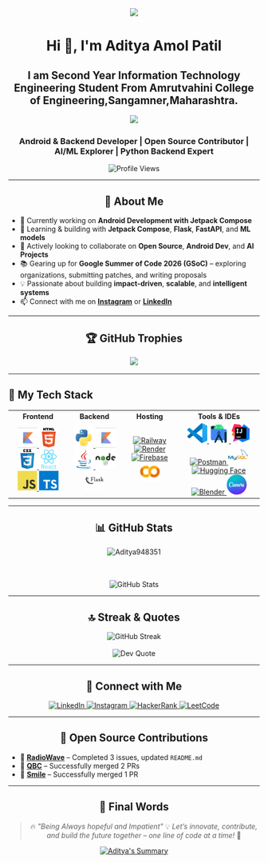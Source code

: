 <div id="header" align="center">
  <img src="https://media1.giphy.com/media/v1.Y2lkPTc5MGI3NjExMWpycXRndTM3c214ZzllY2ducHBnMHE0d2VhcXQ0N3Zqc25rbHFhcyZlcD12MV9pbnRlcm5hbF9naWZfYnlfaWQmY3Q9Zw/bGgsc5mWoryfgKBx1u/giphy.gif" width="100"/>
  
<h1 align="center">Hi 👋, I'm Aditya Amol Patil</h1>
<h2 align="center">I am Second Year Information Technology Engineering Student From Amrutvahini College of Engineering,Sangamner,Maharashtra.</h2>
<div align="center">
  <img src="https://profile-counter.glitch.me/Aditya948351/count.svg?"  />
</div>
<h3 align="center">Android & Backend Developer | Open Source Contributor | AI/ML Explorer | Python Backend Expert</h3>

<p align="center">
  <img src="https://komarev.com/ghpvc/?username=Aditya948351&label=Profile%20views&color=0e75b6&style=flat" alt="Profile Views" />
</p>

---

<h2>🚀 About Me</h2>
<ul align="left">    
  <li>🔭 Currently working on <strong>Android Development with Jetpack Compose</strong></li>
  <li>🌱 Learning & building with <strong>Jetpack Compose</strong>, <strong>Flask</strong>, <strong>FastAPI</strong>, and <strong>ML models</strong></li>
  <li>👯 Actively looking to collaborate on <strong>Open Source</strong>, <strong>Android Dev</strong>, and <strong>AI Projects</strong></li>
  <li>📚 Gearing up for <strong>Google Summer of Code 2026 (GSoC)</strong> – exploring organizations, submitting patches, and writing proposals</li>
  <li>💡 Passionate about building <strong>impact-driven</strong>, <strong>scalable</strong>, and <strong>intelligent systems</strong></li>
  <li>📫 Connect with me on <a href="https://www.instagram.com/aditya516227?igsh=MXQ4MjJ6NnR6Z241Ng==" target="_blank"><strong>Instagram</strong></a> or <a href="https://linkedin.com/in/aditya-patil-a7743a292" target="_blank"><strong>LinkedIn</strong></a></li>
</ul>


---

## 🏆 GitHub Trophies

<p align="center">
  <img src="https://github-profile-trophy.vercel.app/?username=Aditya948351&theme=radical&no-frame=false&no-bg=false&rank=SSS,SS,S,AAA,AA,A,B&column=5"/>
</p>


---

<h2 align="left">🚀 My Tech Stack</h2>
<table>
  <tr>
    <th align="center">Frontend</th>
    <th align="center">Backend</th>
    <th align="center">Hosting</th>
    <th align="center">Tools & IDEs</th>
  </tr>
  <tr>
    <!-- Frontend -->
    <td align="center">
      <a href="https://developer.android.com/courses/" target="_blank">
        <img src="https://github.com/Aditya948351/Hosting/blob/main/Icons/isl/images.jpg?raw=true" alt="Flask" width="40" height="40"/>
      </a>
      <a href="https://www.w3.org/html/" target="_blank">
        <img src="https://raw.githubusercontent.com/devicons/devicon/master/icons/html5/html5-original-wordmark.svg" alt="HTML5" width="40" height="40"/>
      </a>
      <a href="https://www.w3schools.com/css/" target="_blank">
        <img src="https://raw.githubusercontent.com/devicons/devicon/master/icons/css3/css3-original-wordmark.svg" alt="CSS3" width="40" height="40"/>
      </a>
      <a href="https://reactjs.org/" target="_blank">
        <img src="https://raw.githubusercontent.com/devicons/devicon/master/icons/react/react-original-wordmark.svg" alt="React" width="40" height="40"/>
      </a>
      <a href="https://developer.mozilla.org/en-US/docs/Web/JavaScript" target="_blank">
        <img src="https://raw.githubusercontent.com/devicons/devicon/master/icons/javascript/javascript-original.svg" alt="JavaScript" width="40" height="40"/>
      </a>
      <a href="https://www.typescriptlang.org/" target="_blank">
        <img src="https://raw.githubusercontent.com/devicons/devicon/master/icons/typescript/typescript-original.svg" alt="TypeScript" width="40" height="40"/>
      </a>
    </td>
    <!-- Backend -->
    <td align="center">
      <a href="https://www.python.org/" target="_blank">
        <img src="https://raw.githubusercontent.com/devicons/devicon/master/icons/python/python-original.svg" alt="Python" width="40" height="40"/>
      </a>
      <a href="https://developer.android.com/courses/" target="_blank">
        <img src="https://github.com/Aditya948351/Hosting/blob/main/Icons/isl/images.jpg?raw=true" alt="Flask" width="40" height="40"/>
      </a>
      <a href="https://www.java.com" target="_blank">
        <img src="https://raw.githubusercontent.com/devicons/devicon/master/icons/java/java-original.svg" alt="Java" width="40" height="40"/>
      </a>
      <a href="https://nodejs.org/" target="_blank">
        <img src="https://raw.githubusercontent.com/devicons/devicon/master/icons/nodejs/nodejs-original-wordmark.svg" alt="Node.js" width="40" height="40"/>
      </a>
      <a href="https://flask.palletsprojects.com/" target="_blank">
        <img src="https://github.com/Aditya948351/Hosting/blob/main/flask.png?raw=true" alt="Flask" width="40" height="40"/>
      </a>
    </td>
    <!-- Hosting -->
    <td align="center">
      <a href="https://railway.app/" target="_blank">
        <img src="https://railway.app/brand/logo-light.svg" alt="Railway" width="40" height="40"/>
      </a>
      <a href="https://render.com/" target="_blank">
        <img src="https://avatars.githubusercontent.com/u/41714161?s=200&v=4" alt="Render" width="40" height="40"/>
      </a>
      <a href="https://firebase.google.com/" target="_blank">
        <img src="https://www.vectorlogo.zone/logos/firebase/firebase-icon.svg" alt="Firebase" width="40" height="40"/>
      </a>
      <a href="https://colab.research.google.com/" target="_blank">
        <img src="https://raw.githubusercontent.com/Aditya948351/Hosting/6591ec90308b66c5a931eca609c180bc882ec173/Google_Colaboratory_SVG_Logo.svg" alt="Colab" width="40" height="40"/>
      </a>
    </td>
    <!-- Tools -->
    <td align="center">
      <a href="https://code.visualstudio.com/" target="_blank">
        <img src="https://raw.githubusercontent.com/devicons/devicon/master/icons/vscode/vscode-original.svg" alt="VS Code" width="40" height="40"/>
      </a>
      <a href="https://developer.android.com/studio" target="_blank">
        <img src="https://raw.githubusercontent.com/devicons/devicon/master/icons/androidstudio/androidstudio-original.svg" alt="Android Studio" width="40" height="40"/>
      </a>
      <a href="https://www.jetbrains.com/idea/" target="_blank">
        <img src="https://raw.githubusercontent.com/devicons/devicon/master/icons/intellij/intellij-original.svg" alt="IntelliJ IDEA" width="40" height="40"/>
      </a>
      <a href="https://www.postman.com/" target="_blank">
        <img src="https://www.vectorlogo.zone/logos/getpostman/getpostman-icon.svg" alt="Postman" width="40" height="40"/>
      </a>
      <a href="https://www.mysql.com/" target="_blank">
        <img src="https://raw.githubusercontent.com/devicons/devicon/master/icons/mysql/mysql-original-wordmark.svg" alt="MySQL" width="40" height="40"/>
      </a>
      <a href="https://huggingface.co/" target="_blank">
        <img src="https://huggingface.co/front/assets/huggingface_logo.svg" alt="Hugging Face" width="40" height="40"/>
      </a>
      <a href="https://www.blender.org/" target="_blank">
        <img src="https://download.blender.org/branding/community/blender_community_badge_white.svg" alt="Blender" width="40" height="40"/>
      </a>
      <a href="https://www.canva.com/" target="_blank">
        <img src="https://github.com/Aditya948351/Hosting/blob/main/canva-icon.png?raw=true" alt="Canva" width="40" height="40"/>
      </a>
    </td>
  </tr>
</table>

---

## 📊 GitHub Stats

<div align="center">
  <p><img align="center" src="https://github-readme-stats.vercel.app/api/top-langs?username=Aditya948351&show_icons=true&locale=en&layout=compact" alt="Aditya948351" /></p>
  <br><br>
  <img src="https://github-readme-stats-sigma-five.vercel.app/api?username=Aditya948351&show_icons=true&theme=dark" alt="GitHub Stats" />
</div>

---

## 🔝 Streak & Quotes

<div align="center">
  <img src="https://github-readme-streak-stats.herokuapp.com/?user=Aditya948351&theme=dracula" alt="GitHub Streak" />
  <br><br>
  <img src="https://quotes-github-readme.vercel.app/api?type=vertical&theme=merko" alt="Dev Quote" />
</div>

---

## 🔗 Connect with Me

<p align="center">
  <a href="https://linkedin.com/in/aditya-patil-a7743a292" target="_blank">
    <img src="https://raw.githubusercontent.com/rahuldkjain/github-profile-readme-generator/master/src/images/icons/Social/linked-in-alt.svg" alt="LinkedIn" height="40" width="40"/>
  </a>
  <a href="https://instagram.com/aditya516227" target="_blank">
    <img src="https://raw.githubusercontent.com/rahuldkjain/github-profile-readme-generator/master/src/images/icons/Social/instagram.svg" alt="Instagram" height="40" width="40"/>
  </a>
  <a href="https://www.hackerrank.com/ap8548328" target="_blank">
    <img src="https://raw.githubusercontent.com/rahuldkjain/github-profile-readme-generator/master/src/images/icons/Social/hackerrank.svg" alt="HackerRank" height="40" width="40"/>
  </a>
  <a href="https://www.leetcode.com/adityapatil8793" target="_blank">
    <img src="https://raw.githubusercontent.com/rahuldkjain/github-profile-readme-generator/master/src/images/icons/Social/leet-code.svg" alt="LeetCode" height="40" width="40"/>
  </a>
</p>

---

<h2>💼 Open Source Contributions</h2>
<ul align="left">
  <li>🔧 <strong><a href="https://github.com/Aditya948351/RadioWave" target="_blank">RadioWave</a></strong> – Completed 3 issues, updated <code>README.md</code></li>
  <li>🔧 <strong><a href="https://github.com/Aditya948351/QBC" target="_blank">QBC</a></strong> – Successfully merged 2 PRs</li>
  <li>🔧 <strong><a href="https://github.com/Aditya948351/Smile" target="_blank">Smile</a></strong> – Successfully merged 1 PR</li>
</ul>

---

## 🧠 Final Words

> 🔥 *"Being Always hopeful and Impatient"* 
> 💡 *Let’s innovate, contribute, and build the future together – one line of code at a time!* 🚀
>

[![Aditya's Summary](https://github-profile-summary-cards.vercel.app/api/cards/profile-details?username=Aditya948351&theme=dark&year=2025)](https://github.com/vn7n24fzkq/github-profile-summary-cards)
